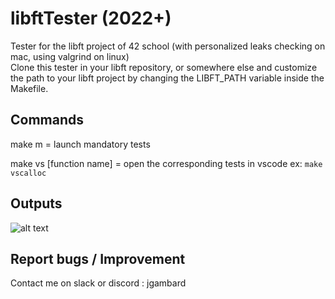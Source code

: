 # libftTester (2022+)
Tester for the libft project of 42 school (with personalized leaks checking on mac, using valgrind on linux)   
Clone this tester in your libft repository, or somewhere else and customize the path to your libft project by changing the LIBFT_PATH variable inside the Makefile.  

## Commands
make m = launch mandatory tests  

make vs [function name] = open the corresponding tests in vscode ex: `make vscalloc`  

## Outputs
![alt text](https://i.imgur.com/en8rJpS.png)  

## Report bugs / Improvement
Contact me on slack or discord : jgambard  

